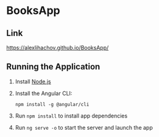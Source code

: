 # BooksApp
## Link
https://alexlihachov.github.io/BooksApp/

## Running the Application

1. Install [Node.js](http://nodejs.org)

2. Install the Angular CLI:

    `npm install -g @angular/cli`

3. Run `npm install` to install app dependencies

4. Run `ng serve -o` to start the server and launch the app
